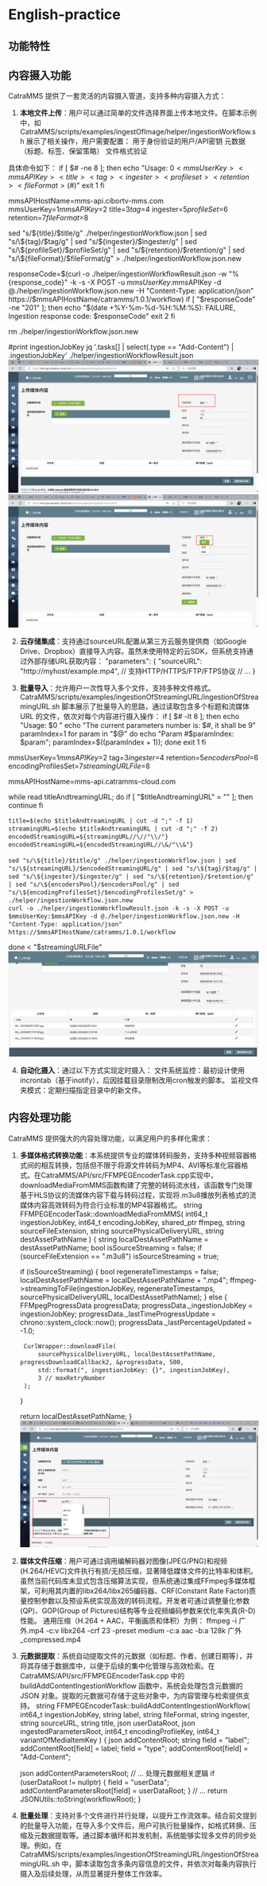 # English-practice
## 功能特性

## 内容摄入功能 <!-- by [龙青蜓] -->

CatraMMS 提供了一套灵活的内容摄入管道，支持多种内容摄入方式：

1. **本地文件上传**：用户可以通过简单的文件选择界面上传本地文件。在脚本示例中，如 CatraMMS/scripts/examples/ingestOfImage/helper/ingestionWorkflow.sh 展示了相关操作，用户需要配置：
用于身份验证的用户/API密钥
元数据（标题、标签、保留策略）
文件格式验证


具体命令如下：
if [ $# -ne 8 ]; then
    echo "Usage: $0 <mmsUserKey> <mmsAPIKey> <title> <tag> <ingester> <profileset> <retention> <fileFormat> ($#)"
    exit 1
fi

mmsAPIHostName=mms-api.cibortv-mms.com
mmsUserKey=$1
mmsAPIKey=$2
title=$3
tag=$4
ingester=$5
profileSet=$6
retention=$7
fileFormat=$8

sed "s/\${title}/$title/g" ./helper/ingestionWorkflow.json | sed "s/\${tag}/$tag/g" | sed "s/\${ingester}/$ingester/g" | sed "s/\${profileSet}/$profileSet/g" | sed "s/\${retention}/$retention/g" | sed "s/\${fileFormat}/$fileFormat/g" > ./helper/ingestionWorkflow.json.new

responseCode=$(curl -o ./helper/ingestionWorkflowResult.json -w "%{response_code}" -k -s -X POST -u $mmsUserKey:$mmsAPIKey -d @./helper/ingestionWorkflow.json.new -H "Content-Type: application/json" https://$mmsAPIHostName/catramms/1.0.1/workflow)
if [ "$responseCode" -ne "201" ]; then
    echo "$(date +%Y-%m-%d-%H:%M:%S): FAILURE, Ingestion response code: $responseCode"
    exit 2
fi

rm ./helper/ingestionWorkflow.json.new

#print ingestionJobKey
jq '.tasks[] | select(.type == "Add-Content") | .ingestionJobKey' ./helper/ingestionWorkflowResult.json
![alt text](images/图像上传.png)
![alt text](images/视频上传.png)

2. **云存储集成**：支持通过sourceURL配置从第三方云服务提供商（如Google Drive、Dropbox）直接导入内容。虽然未使用特定的云SDK，但系统支持通过外部存储URL获取内容：
"parameters": {
    "sourceURL": "http://myhost/example.mp4",  // 支持HTTP/HTTPS/FTP/FTPS协议
    // ...
}


3. **批量导入**：允许用户一次性导入多个文件，支持多种文件格式。CatraMMS/scripts/examples/ingestionOfStreamingURL/ingestionOfStreamingURL.sh 脚本展示了批量导入的思路，通过读取包含多个标题和流媒体 URL 的文件，依次对每个内容进行摄入操作：
if [ $# -lt 8 ]; then
    echo "Usage: $0 <mmsUserKey> <mmsAPIKey> <tag> <ingester> <retention> <encodersPool> <encodingProfilesSet> <streamingURLFile>"
    echo "The current parameters number is: $#, it shall be 9"
    paramIndex=1
    for param in "$@"
    do
        echo "Param #$paramIndex: $param";
        paramIndex=$((paramIndex + 1));
    done
    exit 1
fi

mmsUserKey=$1
mmsAPIKey=$2
tag=$3
ingester=$4
retention=$5
encodersPool=$6
encodingProfilesSet=$7
streamingURLFile=$8

mmsAPIHostName=mms-api.catramms-cloud.com

while read titleAndtreamingURL; do
    if [ "$titleAndtreamingURL" = "" ]; then
        continue
    fi

    title=$(echo $titleAndtreamingURL | cut -d ";" -f 1)
    streamingURL=$(echo $titleAndtreamingURL | cut -d ";" -f 2)
    encodedStreamingURL=${streamingURL//\//"\\/"}
    encodedStreamingURL=${encodedStreamingURL//\&/"\\&"}

    sed "s/\${title}/$title/g" ./helper/ingestionWorkflow.json | sed "s/\${streamingURL}/$encodedStreamingURL/g" | sed "s/\${tag}/$tag/g" | sed "s/\${ingester}/$ingester/g" | sed "s/\${retention}/$retention/g" | sed "s/\${encodersPool}/$encodersPool/g" | sed "s/\${encodingProfilesSet}/$encodingProfilesSet/g" > ./helper/ingestionWorkflow.json.new
    curl -o ./helper/ingestionWorkflowResult.json -k -s -X POST -u $mmsUserKey:$mmsAPIKey -d @./helper/ingestionWorkflow.json.new -H "Content-Type: application/json" https://$mmsAPIHostName/catramms/1.0.1/workflow
done < "$streamingURLFile"
![alt text](images/批量上传.png)

4. **自动化摄入**：通过以下方式实现定时摄入：
文件系统监控：最初设计使用incrontab（基于inotify），后因挂载目录限制改用cron触发的脚本。
监视文件夹模式：定期扫描指定目录中的新文件。



## 内容处理功能 <!-- by [龙青蜓] -->

CatraMMS 提供强大的内容处理功能，以满足用户的多样化需求：

1. **多媒体格式转换功能**：本系统提供专业的媒体转码服务，支持多种视频容器格式间的相互转换，包括但不限于将源文件转码为MP4、AVI等标准化容器格式。在CatraMMS/API/src/FFMPEGEncoderTask.cpp实现中，downloadMediaFromMMS函数构建了完整的转码流水线，该函数专门处理基于HLS协议的流媒体内容下载与转码过程，实现将.m3u8播放列表格式的流媒体内容高效转码为符合行业标准的MP4容器格式。
string FFMPEGEncoderTask::downloadMediaFromMMS(
    int64_t ingestionJobKey, int64_t encodingJobKey, shared_ptr<FFMpegWrapper> ffmpeg, string sourceFileExtension, string sourcePhysicalDeliveryURL,
    string destAssetPathName
)
{
    string localDestAssetPathName = destAssetPathName;
    bool isSourceStreaming = false;
    if (sourceFileExtension == ".m3u8")
        isSourceStreaming = true;

    if (isSourceStreaming)
    {
        bool regenerateTimestamps = false;
        localDestAssetPathName = localDestAssetPathName + ".mp4";
        ffmpeg->streamingToFile(ingestionJobKey, regenerateTimestamps, sourcePhysicalDeliveryURL, localDestAssetPathName);
    }
    else
    {
        FFMpegProgressData progressData;
        progressData._ingestionJobKey = ingestionJobKey;
        progressData._lastTimeProgressUpdate = chrono::system_clock::now();
        progressData._lastPercentageUpdated = -1.0;

        CurlWrapper::downloadFile(
            sourcePhysicalDeliveryURL, localDestAssetPathName, progressDownloadCallback2, &progressData, 500,
            std::format(", ingestionJobKey: {}", ingestionJobKey),
            3 // maxRetryNumber
        );
    }

    return localDestAssetPathName;
}
![alt text](images/格式转换.png)



2. **媒体文件压缩**：用户可通过调用编解码器对图像(JPEG/PNG)和视频(H.264/HEVC)文件执行有损/无损压缩，显著降低媒体文件的比特率和体积。虽然当前代码库未显式包含压缩算法实现，但系统通过集成FFmpeg多媒体框架，可利用其内置的libx264/libx265编码器、CRF(Constant Rate Factor)质量控制参数以及预设系统实现高效的转码流程。开发者可通过调整量化参数(QP)、GOP(Group of Pictures)结构等专业视频编码参数来优化率失真(R-D)性能。
通用压缩（H.264 + AAC，平衡画质和体积）为例：
ffmpeg -i 广外.mp4 -c:v libx264 -crf 23 -preset medium -c:a aac -b:a 128k 广外_compressed.mp4



3. **元数据提取**：系统自动提取文件的元数据（如标题、作者、创建日期等），并将其存储于数据库中，以便于后续的集中化管理与高效检索。在 CatraMMS/API/src/FFMPEGEncoderTask.cpp 中的 buildAddContentIngestionWorkflow 函数中，系统会处理包含元数据的 JSON 对象。提取的元数据可存储于这些对象中，为内容管理与检索提供支持。
string FFMPEGEncoderTask::buildAddContentIngestionWorkflow(
    int64_t ingestionJobKey, string label, string fileFormat, string ingester,
    string sourceURL, string title, json userDataRoot,
    json ingestedParametersRoot, int64_t encodingProfileKey,
    int64_t variantOfMediaItemKey
)
{
    json addContentRoot;
    string field = "label";
    addContentRoot[field] = label;
    field = "type";
    addContentRoot[field] = "Add-Content";

    json addContentParametersRoot;
    // ... 处理元数据相关逻辑
    if (userDataRoot != nullptr)
    {
        field = "userData";
        addContentParametersRoot[field] = userDataRoot;
    }
    // ...
    return JSONUtils::toString(workflowRoot);
}

4. **批量处理**：支持对多个文件进行并行处理，以提升工作流效率。结合前文提到的批量导入功能，在导入多个文件后，用户可执行批量操作，如格式转换、压缩及元数据提取等。通过脚本循环和并发机制，系统能够实现多文件的同步处理。例如，在 CatraMMS/scripts/examples/ingestionOfStreamingURL/ingestionOfStreamingURL.sh 中，脚本读取包含多条内容信息的文件，并依次对每条内容执行摄入及后续处理，从而显著提升整体工作效率。

